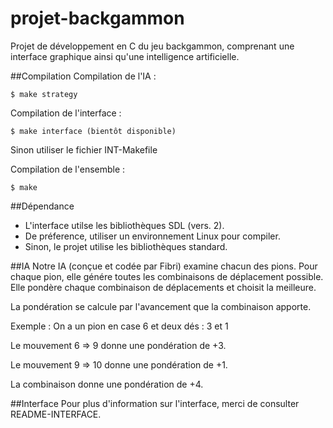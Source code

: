 # projet-backgammon
Projet de développement en C du jeu backgammon, comprenant une interface graphique ainsi qu'une intelligence artificielle.

##Compilation
Compilation de l'IA :

```
$ make strategy
```

Compilation de l'interface :

```
$ make interface (bientôt disponible)
```

Sinon utiliser le fichier INT-Makefile

Compilation de l'ensemble :

```
$ make
```

##Dépendance
* L'interface utilse les bibliothèques SDL (vers. 2).
* De préference, utiliser un environnement Linux pour compiler.
* Sinon, le projet utilise les bibliothèques standard.

##IA
Notre IA (conçue et codée par Fibri) examine chacun des pions. Pour chaque pion, elle génére toutes les combinaisons de 
déplacement possible. Elle pondère chaque combinaison de déplacements et choisit la meilleure.

La pondération se calcule par l'avancement que la combinaison apporte.

Exemple : On a un pion en case 6 et deux dés : 3 et 1

Le mouvement 6 => 9 donne une pondération de +3.

Le mouvement 9 => 10 donne une pondération de +1.

La combinaison donne une pondération de +4.

##Interface
Pour plus d'information sur l'interface, merci de consulter README-INTERFACE.
